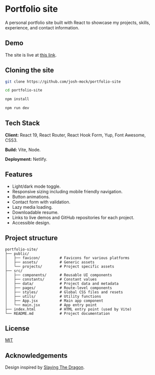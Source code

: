 # Portfolio site

A personal portfolio site built with React to showcase my projects, skills, experience, and contact information.

## Demo

The site is live at [this link](https://josh-mock.com).

## Cloning the site

```bash
git clone https://github.com/josh-mock/portfolio-site

cd portfolio-site

npm install

npm run dev
```

## Tech Stack

**Client:** React 19, React Router, React Hook Form, Yup, Font Awesome, CSS3.

**Build:** Vite, Node.

**Deployment:** Netlify.

## Features

- Light/dark mode toggle.
- Responsive sizing including mobile friendly navigation.
- Button animations.
- Contact form with validation.
- Lazy media loading.
- Downloadable resume.
- Links to live demos and GitHub repositories for each project.
- Accessible design.

## Project structure

```
portfolio-site/
├── public/
│   ├── favicon/         # Favicons for various platforms
│   ├── assets/          # Generic assets 
│   └── projects/        # Project specific assets           
├── src/
│   ├── components/      # Reusable UI components
│   ├── constants/       # Constant values
│   ├── data/            # Project data and metadata
│   ├── pages/           # Route-level components
│   ├── styles/          # Global CSS files and resets
│   ├── utils/           # Utility functions
│   ├── App.jsx          # Main app component
│   └── main.jsx         # App entry point
├── index.html           # HTML entry point (used by Vite)
└── README.md            # Project documentation
```

## License

[MIT](https://choosealicense.com/licenses/mit/)

## Acknowledgements

Design inspired by [Slaying The Dragon](https://www.youtube.com/watch?v=dLDn_k8GmaU&ab_channel=SlayingTheDragon).
